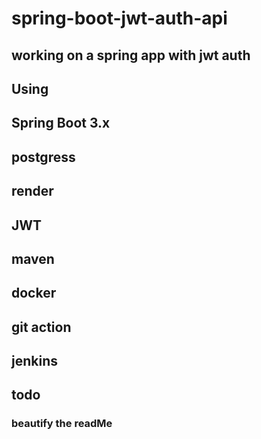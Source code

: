 # spring-boot-jwt-auth-api

## working on a spring app with jwt auth

## Using

## Spring Boot 3.x
## postgress
## render
## JWT
## maven
## docker
## git action
## jenkins

## todo
### beautify the readMe